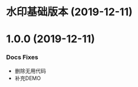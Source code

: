 <a name="0.0.1"></a>
#  水印基础版本 (2019-12-11)


<a name="1.0.0"></a>
# 1.0.0 (2019-12-11)

### Docs Fixes
* 删除无用代码
* 补充DEMO
